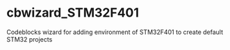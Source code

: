 # cbwizard_STM32F401
Codeblocks wizard for adding environment of STM32F401 to create default STM32 projects
